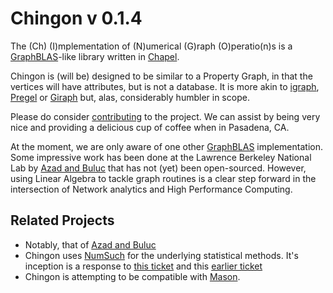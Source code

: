 # Chingon v 0.1.4

The (Ch) (I)mplementation of (N)umerical (G)raph (O)peratio(n)s is a [GraphBLAS](http://graphblas.org/)-like library written in [Chapel](https://chapel-lang.org/).

Chingon is (will be) designed to be similar to a Property Graph, in that the vertices will have attributes, but is not a database.  It is more akin to [igraph](http://igraph.org/), [Pregel](https://blog.acolyer.org/2015/05/26/pregel-a-system-for-large-scale-graph-processing/) or [Giraph](http://giraph.apache.org/) but, alas, considerably humbler in scope.

Please do consider [contributing](CONTRIBUTING.md) to the project.  We can assist by being very nice and providing a delicious cup of coffee when in Pasadena, CA.

At the moment, we are only aware of one other [GraphBLAS](https://github.com/cmu-sei/gbtl) implementation. Some impressive work has been done at the Lawrence Berkeley National Lab by [Azad and Buluc](https://chapel-lang.org/CHIUW/2017/azad-slides.pdf) that has not (yet) been open-sourced.  However, using Linear Algebra to tackle graph routines is a clear step forward in the intersection of Network analytics and High Performance Computing.

## Related Projects

* Notably, that of [Azad and Buluc](https://chapel-lang.org/CHIUW/2017/azad-slides.pdf)
* Chingon uses [NumSuch](https://github.com/buddha314/numsuch) for the underlying statistical methods.  It's inception is a response to [this ticket](https://github.com/buddha314/numsuch/issues/35) and this [earlier ticket](https://github.com/chapel-lang/chapel/issues/6840)
* Chingon is attempting to be compatible with [Mason](https://chapel-lang.org/docs/master/tools/mason/mason.html).
